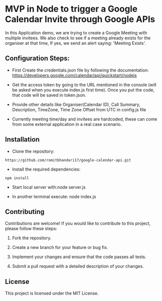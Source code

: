 # MVP in Node to trigger a Google Calendar Invite through Google APIs

In this Application demo, we are trying to create a Google Meeting with multiple invitees.
We also check to see if a meeting already exists for the organiser at that time, If yes, we send an alert saying: 'Meeting Exists'.

## Configuration Steps:

- First Create the credentials.json file by following the documentation: https://developers.google.com/calendar/api/quickstart/nodejs

- Get the access token by going to the URL mentioned in the console (will be asked when you execute index.js first time). Once you put the code, that code will be saved in token.json.

- Provide other details like Organiser(Calendar ID), Call Summary, Description, TimeZone, Time Zone Offset from UTC in config.js file

- Currently meeting time/day and invitees are hardcoded, these can come from some external application in a real case scenario.


## Installation

-  Clone the repository:

```
https://github.com/romitbhandari17/google-calendar-api.git
```

-  Install the required dependencies:

```
npm install
```

- Start local server with:node server.js

- In another terminal execute: node index.js


## Contributing

Contributions are welcome! If you would like to contribute to this project, please follow these steps:

1. Fork the repository.

2. Create a new branch for your feature or bug fix.

3. Implement your changes and ensure that the code passes all tests.

4. Submit a pull request with a detailed description of your changes.

## License

This project is licensed under the MIT License.